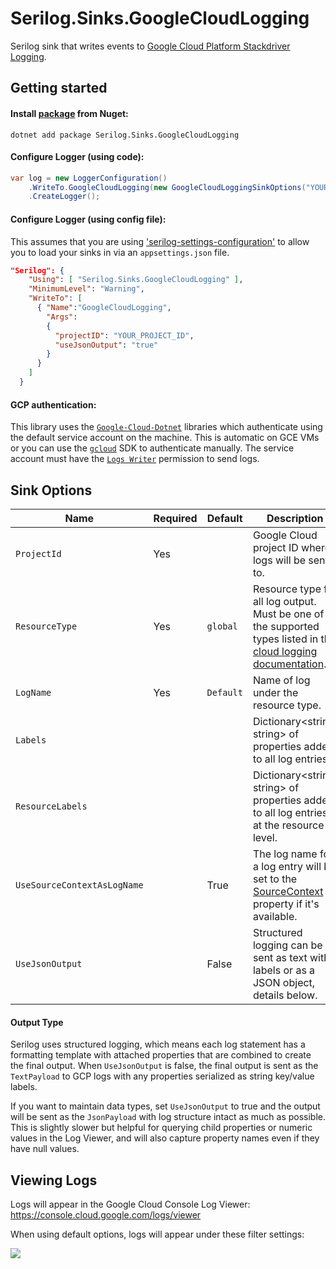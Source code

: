 # Serilog.Sinks.GoogleCloudLogging

Serilog sink that writes events to [Google Cloud Platform Stackdriver Logging](https://cloud.google.com/logging/).

## Getting started

#### Install [package](https://www.nuget.org/packages/Serilog.Sinks.GoogleCloudLogging/) from Nuget:

```
dotnet add package Serilog.Sinks.GoogleCloudLogging
```

#### Configure Logger (using code):

```csharp
var log = new LoggerConfiguration()
    .WriteTo.GoogleCloudLogging(new GoogleCloudLoggingSinkOptions("YOUR_PROJECT_ID"))
    .CreateLogger();
```

#### Configure Logger (using config file):

This assumes that you are using ['serilog-settings-configuration'](https://github.com/serilog/serilog-settings-configuration) to allow you to load your sinks in via an `appsettings.json` file.

```json
"Serilog": {
    "Using": [ "Serilog.Sinks.GoogleCloudLogging" ],
    "MinimumLevel": "Warning",
    "WriteTo": [
      { "Name":"GoogleCloudLogging", 
        "Args":
        {
          "projectID": "YOUR_PROJECT_ID",
          "useJsonOutput": "true"
        }
      }
    ]
  }
```

#### GCP authentication:

This library uses the [`Google-Cloud-Dotnet`](https://googlecloudplatform.github.io/google-cloud-dotnet/) libraries which authenticate using the default service account on the machine. This is automatic on GCE VMs or you can use the [`gcloud`](https://cloud.google.com/sdk/) SDK to authenticate manually. The service account must have the [`Logs Writer`](https://cloud.google.com/logging/docs/access-control) permission to send logs.

## Sink Options

Name | Required | Default | Description
---- | -------- | ------- | -----------
`ProjectId` | Yes | | Google Cloud project ID where logs will be sent to. 
`ResourceType` | Yes | `global` | Resource type for all log output. Must be one of the supported types listed in the  [cloud logging documentation](https://cloud.google.com/logging/docs/api/v2/resource-list).
`LogName` | Yes | `Default` | Name of log under the resource type.
`Labels` | | | Dictionary<string, string> of properties added to all log entries.
`ResourceLabels` | | | Dictionary<string, string> of properties added to all log entries, at the resource level.
`UseSourceContextAsLogName` | | True | The log name for a log entry will be set to the [SourceContext](https://github.com/serilog/serilog/wiki/Writing-Log-Events#source-contexts) property if it's available.
`UseJsonOutput` | | False | Structured logging can be sent as text with labels or as a JSON object, details below.

#### Output Type

Serilog uses structured logging, which means each log statement has a formatting template with attached properties that are combined to create the final output. When `UseJsonOutput` is false, the final output is sent as the `TextPayload` to GCP logs with any properties serialized as string key/value labels.

If you want to maintain data types, set `UseJsonOutput` to true and the output will be sent as the `JsonPayload` with log structure intact as much as possible. This is slightly slower but helpful for querying child properties or numeric values in the Log Viewer, and will also capture property names even if they have null values.

## Viewing Logs

Logs will appear in the Google Cloud Console Log Viewer: https://console.cloud.google.com/logs/viewer

When using default options, logs will appear under these filter settings:

![](https://i.imgur.com/azT3uDE.png)
